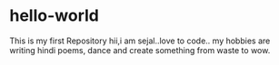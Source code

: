 # hello-world
This is my first Repository
hii,i am sejal..love to code.. my hobbies are writing hindi poems, dance and create something from waste to wow. 
